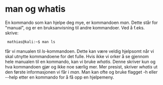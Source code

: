 # man og whatis
En kommando som kan hjelpe deg mye, er kommandoen _man_. Dette står for "manual", og er en bruksanvisning til andre kommandoer. Ved å f.eks. skrive:

```bash
 mathias@kali:~$ man ls
 ``` 
får vi manualen til _ls_-kommandoen. Dette kan være veldig hjelpsomt når vi skal utnytte kommandoene for det fulle. Hvis ikke vi orker å se gjennom hele manualen til en kommando, kan vi bruke _whatis_. Denne skriver kun og hva kommandoen gjør og ikke noe særlig mer. Mer presist, skriver _whatis_ ut den første informasjonen vi får i _man_. Man kan ofte og bruke flagget -h eller --help etter en kommando for å få opp en hjelpemeny.